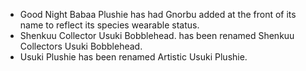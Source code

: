 ---
---

- Good Night Babaa Plushie has had Gnorbu added at the front of its name to reflect its species wearable status.
- Shenkuu Collector Usuki Bobblehead. has been renamed Shenkuu Collectors Usuki Bobblehead.
- Usuki Plushie has been renamed Artistic Usuki Plushie.